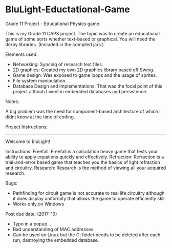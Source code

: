 # BluLight-Eductational-Game
Grade 11 Project - Educational Physics game.

This is my Grade 11 CAPS project.
The topic was to create an educational game of some sorts whether text-based or graphical.
You will need the derby libraries. (Included in the compiled jars.)

Elements used:
- Networking: Syncing of research text files.
- 2D graphics: Created my own 2D graphics library based off Swing.
- Game design: Was exposed to game loops and the usage of sprites.
- File system manipulation.
- Database Design and Implementations: That was the focal point of this project althouh I went in embedded databases and persistence.


Notes:

A big problem was the need for component-based architecture of which I didnt know at the time of coding.

Project Instructions:
______________________________________________

Welcome to BluLight!

Instructions:
Freefall: Freefall is a calculation heavy game that tests your ability to apply equations quickly and effectively.
Refraction: Refraction is a trial-and-error based game that teaches you the basics of light refraction and circuitry.
Research: Research is the method of viewing all your acquired research.

Bugs:
- Pathfinding for circuit game is not accurate to real life circuitry although it does display uniformity that allows the game to operate efficiently still.
- Works only on Windows

Post due date: (2017-10)
- Typo in a popup...
- Bad understanding of MAC addresses.
- Can be used on Linux but the C: folder needs to be deleted after each run, destroying the embedded database.